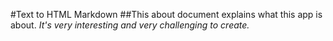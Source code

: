 #Text to HTML Markdown 
##This about document explains what this app is about. 
*It's very interesting and very challenging to create.* 